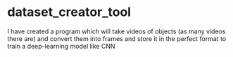 # dataset_creator_tool
I have created a program which will take videos of objects (as many videos there are) and convert them into frames and store it in the perfect format to train a deep-learning model like CNN
